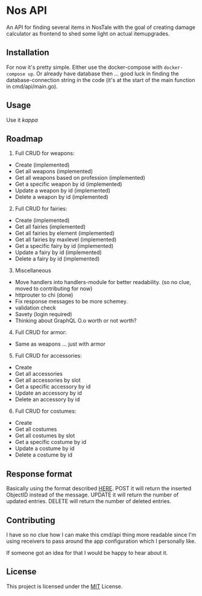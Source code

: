 # Nos API
An API for finding several items in NosTale with the goal of creating damage calculator as frontend to shed some light on actual itemupgrades.

## Installation

For now it's pretty simple.
Either use the docker-compose with `docker-compose up`. Or already have database then ... good luck in finding the database-connection string in the code (it's at the start of the main function in cmd/api/main.go).

## Usage

Use it *kappa*

## Roadmap

1. Full CRUD for weapons:
  - Create (implemented)
  - Get all weapons (implemented)
  - Get all weapons based on profession (implemented)
  - Get a specific weapon by id (implemented)
  - Update a weapon by id (implemented)
  - Delete a weapon by id (implemented)
2. Full CRUD for fairies:
  - Create (implemented)
  - Get all fairies (implemented)
  - Get all fairies by element (implemented)
  - Get all fairies by maxlevel (implemented)
  - Get a specific fairy by id (implemented)
  - Update a fairy by id (implemented)
  - Delete a fairy by id (implemented)
3. Miscellaneous
  - Move handlers into handlers-module for better readability. (so no clue, moved to contributing for now)
  - httprouter to chi (done)
  - Fix response messages to be more schemey.
  - validation check
  - Savety (login required)
  - Thinking about GraphQL O.o worth or not worth?
4. Full CRUD for armor:
  - Same as weapons ... just with armor
5. Full CRUD for accessories:
  - Create
  - Get all accessories
  - Get all accessories by slot
  - Get a specific accessory by id
  - Update an accessory by id
  - Delete an accessory by id
6. Full CRUD for costumes:
  - Create
  - Get all costumes
  - Get all costumes by slot
  - Get a specific costume by id
  - Update a costume by id
  - Delete a costume by id

## Response format

Basically using the format described [HERE](https://github.com/cryptlex/rest-api-response-format).
POST it will return the inserted ObjectID instead of the message.
UPDATE it will return the number of updated entries.
DELETE will return the number of deleted entries.

## Contributing

I have so no clue how I can make this cmd/api thing more readable since I'm using receivers to pass around the app configuration which I personally like.

If someone got an idea for that I would be happy to hear about it.

## License

This project is licensed under the [MIT](LICENSE) License.